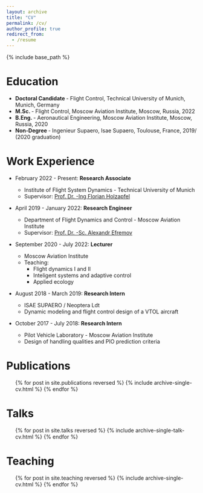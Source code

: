 ```yaml
---
layout: archive
title: "CV"
permalink: /cv/
author_profile: true
redirect_from:
  - /resume
---
```


{% include base_path %}

Education
======
* <strong> Doctoral Candidate </strong> - Flight Control, Technical University of Munich, Munich, Germany 
* <strong> M.Sc. </strong> - Flight Control, Moscow Aviation Institute, Moscow, Russia, 2022
* <strong> B.Eng. </strong> - Aeronautical Engineering, Moscow Aviation Institute, Moscow, Russia, 2020
* <strong> Non-Degree </strong> - Ingenieur Supaero, Isae Supaero, Toulouse, France, 2019/ (2020 graduation)

Work Experience
======
* February 2022 - Present: <strong> Research Associate </strong>
  * Institute of Flight System Dynamics - Technical University of Munich
  * Supervisor: <a href="https://www.professoren.tum.de/en/holzapfel-florian" target="_blank">Prof. Dr. -Ing Florian Holzapfel</a>

* April 2019 - January 2022: <strong> Research Engineer </strong>
  * Department of Flight Dynamics and Control - Moscow Aviation Institute
  * Supervisor: <a href="https://mai.ru/content/people/index.php?ID=7782" target="_blank">Prof. Dr. -Sc. Alexandr Efremov</a> 

* September 2020 - July 2022: <strong> Lecturer </strong>
  * Moscow Aviation Institute
  * Teaching: 
    * Flight dynamics I and II
    * Inteligent systems and adaptive control
    * Applied ecology

* August 2018 - March 2019: <strong> Research Intern </strong>
  * ISAE SUPAERO / Neoptera Ldt
  * Dynamic modeling and flight control design of a VTOL aircraft

* October 2017 - July 2018: <strong> Research Intern </strong>
  * Pilot Vehicle Laboratory - Moscow Aviation Institute
  * Design of handling qualities and PIO prediction criteria
  
<!-- Skills
======
* Skill 1
* Skill 2
  * Sub-skill 2.1
  * Sub-skill 2.2
  * Sub-skill 2.3
* Skill 3 -->

Publications
======
  <ul>{% for post in site.publications reversed %}
    {% include archive-single-cv.html %}
  {% endfor %}</ul>
  
Talks
======
  <ul>{% for post in site.talks reversed %}
    {% include archive-single-talk-cv.html %}
  {% endfor %}</ul>
  
Teaching
======
  <ul>{% for post in site.teaching reversed %}
    {% include archive-single-cv.html %}
  {% endfor %}</ul>
  
<!-- Service and leadership
======
* Currently signed in to 43 different slack teams -->
